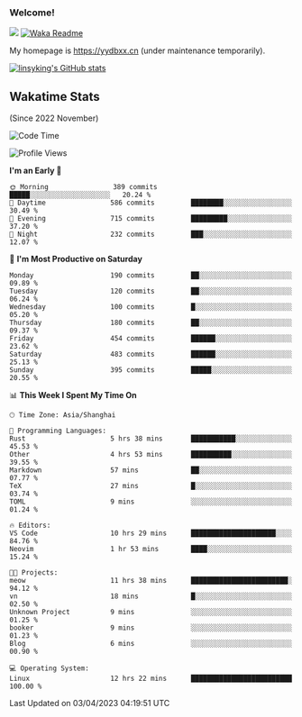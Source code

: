 ### Welcome!

![](https://visitor-badge.glitch.me/badge?page_id=linsyking.linsyking)
[![Waka Readme](https://github.com/linsyking/linsyking/actions/workflows/waka-readme.yml/badge.svg)](https://github.com/linsyking/linsyking/actions/workflows/waka-readme.yml)

My homepage is <https://yydbxx.cn> (under maintenance temporarily).

[![linsyking's GitHub stats](https://github-readme-stats.vercel.app/api?username=linsyking&show_icons=true&theme=onedark)](https://github.com/anuraghazra/github-readme-stats)

## Wakatime Stats

(Since 2022 November)

<!--START_SECTION:waka-->
![Code Time](http://img.shields.io/badge/Code%20Time-255%20hrs-blue)

![Profile Views](http://img.shields.io/badge/Profile%20Views-26-blue)

**I'm an Early 🐤** 

```text
🌞 Morning                389 commits         █████░░░░░░░░░░░░░░░░░░░░   20.24 % 
🌆 Daytime                586 commits         ████████░░░░░░░░░░░░░░░░░   30.49 % 
🌃 Evening                715 commits         █████████░░░░░░░░░░░░░░░░   37.20 % 
🌙 Night                  232 commits         ███░░░░░░░░░░░░░░░░░░░░░░   12.07 % 
```
📅 **I'm Most Productive on Saturday** 

```text
Monday                   190 commits         ██░░░░░░░░░░░░░░░░░░░░░░░   09.89 % 
Tuesday                  120 commits         ██░░░░░░░░░░░░░░░░░░░░░░░   06.24 % 
Wednesday                100 commits         █░░░░░░░░░░░░░░░░░░░░░░░░   05.20 % 
Thursday                 180 commits         ██░░░░░░░░░░░░░░░░░░░░░░░   09.37 % 
Friday                   454 commits         ██████░░░░░░░░░░░░░░░░░░░   23.62 % 
Saturday                 483 commits         ██████░░░░░░░░░░░░░░░░░░░   25.13 % 
Sunday                   395 commits         █████░░░░░░░░░░░░░░░░░░░░   20.55 % 
```


📊 **This Week I Spent My Time On** 

```text
🕑︎ Time Zone: Asia/Shanghai

💬 Programming Languages: 
Rust                     5 hrs 38 mins       ███████████░░░░░░░░░░░░░░   45.53 % 
Other                    4 hrs 53 mins       ██████████░░░░░░░░░░░░░░░   39.55 % 
Markdown                 57 mins             ██░░░░░░░░░░░░░░░░░░░░░░░   07.77 % 
TeX                      27 mins             █░░░░░░░░░░░░░░░░░░░░░░░░   03.74 % 
TOML                     9 mins              ░░░░░░░░░░░░░░░░░░░░░░░░░   01.24 % 

🔥 Editors: 
VS Code                  10 hrs 29 mins      █████████████████████░░░░   84.76 % 
Neovim                   1 hr 53 mins        ████░░░░░░░░░░░░░░░░░░░░░   15.24 % 

🐱‍💻 Projects: 
meow                     11 hrs 38 mins      ████████████████████████░   94.12 % 
vn                       18 mins             █░░░░░░░░░░░░░░░░░░░░░░░░   02.50 % 
Unknown Project          9 mins              ░░░░░░░░░░░░░░░░░░░░░░░░░   01.25 % 
booker                   9 mins              ░░░░░░░░░░░░░░░░░░░░░░░░░   01.23 % 
Blog                     6 mins              ░░░░░░░░░░░░░░░░░░░░░░░░░   00.90 % 

💻 Operating System: 
Linux                    12 hrs 22 mins      █████████████████████████   100.00 % 
```


 Last Updated on 03/04/2023 04:19:51 UTC
<!--END_SECTION:waka-->

